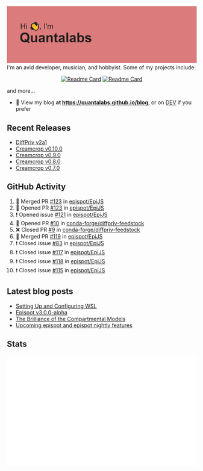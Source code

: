 <img src="header.png">
I'm an avid developer, musician, and hobbyist. Some of my projects include:
<p align='center'><a href="https://github.com/Quantalabs/EpiJS"><img src="https://github-readme-stats.vercel.app/api/pin/?username=epispot&amp;repo=EpiJS" alt="Readme Card"></a>
<a href="https://github.com/Quantalabs/NCOVDashboard"><img src="https://github-readme-stats.vercel.app/api/pin/?username=Quantalabs&amp;repo=NCOVDashboard" alt="Readme Card"></a></p>


and more...

- 📜 View my blog **at https://quantalabs.github.io/blog**, or on [DEV](https://dev.to/Quantalabs) if you prefer

## Recent Releases
- [DiffPriv v2a1](https://github.com/Quantalabs/DiffPriv/releases/tag/v2.0.0-alpha1)
- [Creamcrop v0.10.0](https://github.com/creamcropdev/creamcrop/releases/tag/v0.10.0)
- [Creamcrop v0.9.0](https://github.com/creamcropdev/creamcrop/releases/tag/v0.9.0)
- [Creamcrop v0.8.0](https://github.com/creamcropdev/creamcrop/releases/tag/v0.8.0)
- [Creamcrop v0.7.0](https://github.com/creamcropdev/creamcrop/releases/tag/v0.7.0)

## GitHub Activity
<!--START_SECTION:activity-->
1. 🎉 Merged PR [#123](https://github.com/epispot/EpiJS/pull/123) in [epispot/EpiJS](https://github.com/epispot/EpiJS)
2. 💪 Opened PR [#123](https://github.com/epispot/EpiJS/pull/123) in [epispot/EpiJS](https://github.com/epispot/EpiJS)
3. ❗️ Opened issue [#121](https://github.com/epispot/EpiJS/issues/121) in [epispot/EpiJS](https://github.com/epispot/EpiJS)
4. 💪 Opened PR [#10](https://github.com/conda-forge/diffpriv-feedstock/pull/10) in [conda-forge/diffpriv-feedstock](https://github.com/conda-forge/diffpriv-feedstock)
5. ❌ Closed PR [#9](https://github.com/conda-forge/diffpriv-feedstock/pull/9) in [conda-forge/diffpriv-feedstock](https://github.com/conda-forge/diffpriv-feedstock)
6. 🎉 Merged PR [#119](https://github.com/epispot/EpiJS/pull/119) in [epispot/EpiJS](https://github.com/epispot/EpiJS)
7. ❗️ Closed issue [#83](https://github.com/epispot/EpiJS/issues/83) in [epispot/EpiJS](https://github.com/epispot/EpiJS)
8. ❗️ Closed issue [#117](https://github.com/epispot/EpiJS/issues/117) in [epispot/EpiJS](https://github.com/epispot/EpiJS)
9. ❗️ Closed issue [#118](https://github.com/epispot/EpiJS/issues/118) in [epispot/EpiJS](https://github.com/epispot/EpiJS)
10. ❗️ Closed issue [#115](https://github.com/epispot/EpiJS/issues/115) in [epispot/EpiJS](https://github.com/epispot/EpiJS)
<!--END_SECTION:activity-->

## Latest blog posts
<!-- BLOG-POST-LIST:START -->
- [Setting Up and Configuring WSL](https://dev.to/quantalabs/setting-up-and-configuring-wsl-392c)
- [Epispot v3.0.0-alpha](https://dev.to/epispot/epispot-v3-0-0-alpha-5heh)
- [The Brilliance of the Compartmental Models](https://dev.to/quantalabs/the-brilliance-of-the-compartmental-models-1j99)
- [Upcoming epispot and epispot nightly features](https://dev.to/epispot/upcoming-epispot-and-epispot-nightly-features-52ep)
<!-- BLOG-POST-LIST:END -->


## Stats
<p align="center"><img src="https://github.com/Quantalabs/github-stats/raw/master/generated/languages.svg" alt="Language Stats"><br>

